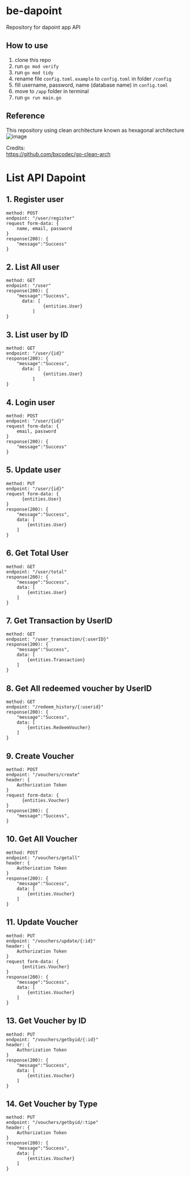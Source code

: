 # be-dapoint
Repository for dapoint app API

## How to use
1. clone this repo
2. run `go mod verify`
3. run `go mod tidy`
4. rename file `config.toml.example` to `config.toml` in folder `/config`
5. fill username, password, name (database name) in `config.toml`
6. move to `/app` folder in terminal
7. run `go run main.go`

## Reference
This repository using clean architecture known as hexagonal architecture  
![image](https://github.com/Iqbalabdi/be-dapoint/assets/75016595/40786b85-7711-42b2-a918-7f2b43a33144)

Credits:  
https://github.com/bxcodec/go-clean-arch

# List API Dapoint
## 1. Register user
```
method: POST
endpoint: "/user/register"
request form-data: {
    name, email, password
}
response(200): {
    "message":"Success"
}
```

## 2. List All user
```
method: GET
endpoint: "/user"
response(200): {
    "message":"Success",
      data: [
              {entities.User}
          ]
}
```

## 3. List user by ID
```
method: GET
endpoint: "/user/{id}"
response(200): {
    "message":"Success",
      data: [
              {entities.User}
          ]
}
```

## 4. Login user
```
method: POST
endpoint: "/user/{id}"
request form-data: {
    email, password
}
response(200): {
    "message":"Success"
}
```

## 5. Update user
```
method: PUT
endpoint: "/user/{id}"
request form-data: {
      {entities.User}
}
response(200): {
    "message":"Success",
    data: [
        {entities.User}
    ]
}
```

## 6. Get Total User
```
method: GET
endpoint: "/user/total"
response(200): {
    "message":"Success",
    data: [
        {entities.User}
    ]
}
```

## 7. Get Transaction by UserID
```
method: GET
endpoint: "/user_transaction/{:userID}"
response(200): {
    "message":"Success",
    data: [
        {entities.Transaction}
    ]
}
```

## 8. Get All redeemed voucher by UserID
```
method: GET
endpoint: "/redeem_history/{:userid}"
response(200): {
    "message":"Success",
    data: [
        {entities.RedeemVoucher}
    ]
}
```

## 9. Create Voucher
```
method: POST
endpoint: "/vouchers/create"
header: {
    Authorization Token
}
request form-data: {
      {entities.Voucher}
}
response(200): {
    "message":"Success",
}
```

## 10. Get All Voucher
```
method: POST
endpoint: "/vouchers/getall"
header: {
    Authorization Token
}
response(200): {
    "message":"Success",
    data: [
        {entities.Voucher}
    ]
}
```

## 11. Update Voucher
```
method: PUT
endpoint: "/vouchers/update/{:id}"
header: {
    Authorization Token
}
request form-data: {
      {entities.Voucher}
}
response(200): {
    "message":"Success",
    data: [
        {entities.Voucher}
    ]
}
```

## 13. Get Voucher by ID
```
method: PUT
endpoint: "/vouchers/getbyid/{:id}"
header: {
    Authorization Token
}
response(200): {
    "message":"Success",
    data: [
        {entities.Voucher}
    ]
}
```

## 14. Get Voucher by Type
```
method: PUT
endpoint: "/vouchers/getbyid/:tipe"
header: {
    Authorization Token
}
response(200): {
    "message":"Success",
    data: [
        {entities.Voucher}
    ]
}
```
